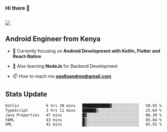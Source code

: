 ### Hi there 👋
<h2 align="left"><img src="https://readme-typing-svg.herokuapp.com?color='blue'&lines=I'm+Andrew+Opollo😊;Welcome+to+my+Github😜"> </h2>

## Android Engineer from Kenya


- 🌱 Currently focusing on **Android Development with Kotlin, Flutter and React-Native**

- 🔭 Also learning **NodeJs** for Backend Development

- 📫 How to reach me **opolloandres@gmail.com**


## Stats Update
<!--START_SECTION:waka-->

```txt
Kotlin            6 hrs 20 mins   ████████████▓░░░░░░░░░░░░   50.93 %
TypeScript        3 hrs 11 mins   ██████▒░░░░░░░░░░░░░░░░░░   25.64 %
Java Properties   47 mins         █▓░░░░░░░░░░░░░░░░░░░░░░░   06.30 %
YAML              43 mins         █▒░░░░░░░░░░░░░░░░░░░░░░░   05.84 %
XML               41 mins         █▒░░░░░░░░░░░░░░░░░░░░░░░   05.55 %
```

<!--END_SECTION:waka-->


